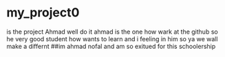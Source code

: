# my_project0
is the project Ahmad well do it
ahmad is the one how wark at the github so he very good student how wants to learn 
and i feeling in him 
so ya we wall make a differnt
##im ahmad nofal and am so exitued for this schoolership
